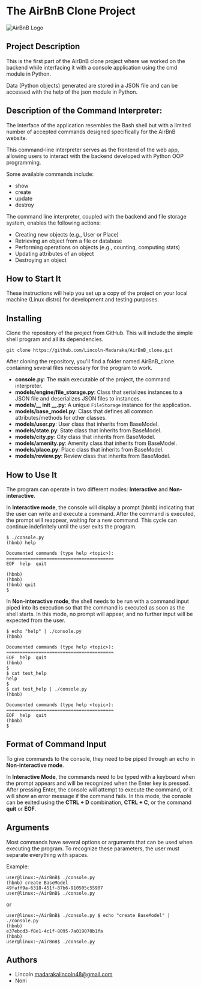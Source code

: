 # The AirBnB Clone Project

![AirBnB Logo](https://www.pngitem.com/pimgs/m/132-1322125_transparent-background-airbnb-logo-hd-png-download.png)

## Project Description
This is the first part of the AirBnB clone project where we worked on the backend while interfacing it with a console application using the cmd module in Python.

Data (Python objects) generated are stored in a JSON file and can be accessed with the help of the json module in Python.


## Description of the Command Interpreter:
The interface of the application resembles the Bash shell but with a limited number of accepted commands designed specifically for the AirBnB website.

This command-line interpreter serves as the frontend of the web app, allowing users to interact with the backend developed with Python OOP programming.

Some available commands include:
- show
- create
- update
- destroy

The command line interpreter, coupled with the backend and file storage system, enables the following actions:
- Creating new objects (e.g., User or Place)
- Retrieving an object from a file or database
- Performing operations on objects (e.g., counting, computing stats)
- Updating attributes of an object
- Destroying an object

## How to Start It
These instructions will help you set up a copy of the project on your local machine (Linux distro) for development and testing purposes.

## Installing

Clone the repository of the project from GitHub. This will include the simple shell program and all its dependencies.

```
git clone https://github.com/Lincoln-Madaraka/AirBnB_clone.git
```

After cloning the repository, you'll find a folder named AirBnB_clone containing several files necessary for the program to work.

- **console.py**: The main executable of the project, the command interpreter.
- **models/engine/file_storage.py**: Class that serializes instances to a JSON file and deserializes JSON files to instances.
- **models/__ init __.py**: A unique `FileStorage` instance for the application.
- **models/base_model.py**: Class that defines all common attributes/methods for other classes.
- **models/user.py**: User class that inherits from BaseModel.
- **models/state.py**: State class that inherits from BaseModel.
- **models/city.py**: City class that inherits from BaseModel.
- **models/amenity.py**: Amenity class that inherits from BaseModel.
- **models/place.py**: Place class that inherits from BaseModel.
- **models/review.py**: Review class that inherits from BaseModel.

## How to Use It
The program can operate in two different modes: **Interactive** and **Non-interactive**.

In **Interactive mode**, the console will display a prompt (hbnb) indicating that the user can write and execute a command. After the command is executed, the prompt will reappear, waiting for a new command. This cycle can continue indefinitely until the user exits the program.

```
$ ./console.py
(hbnb) help

Documented commands (type help <topic>):
========================================
EOF  help  quit

(hbnb) 
(hbnb) 
(hbnb) quit
$
```

In **Non-interactive mode**, the shell needs to be run with a command input piped into its execution so that the command is executed as soon as the shell starts. In this mode, no prompt will appear, and no further input will be expected from the user.

```
$ echo "help" | ./console.py
(hbnb)

Documented commands (type help <topic>):
========================================
EOF  help  quit
(hbnb) 
$
$ cat test_help
help
$
$ cat test_help | ./console.py
(hbnb)

Documented commands (type help <topic>):
========================================
EOF  help  quit
(hbnb) 
$
```

## Format of Command Input

To give commands to the console, they need to be piped through an echo in **Non-interactive mode**.

In **Interactive Mode**, the commands need to be typed with a keyboard when the prompt appears and will be recognized when the Enter key is pressed. After pressing Enter, the console will attempt to execute the command, or it will show an error message if the command fails. In this mode, the console can be exited using the **CTRL + D** combination, **CTRL + C**, or the command **quit** or **EOF**.

## Arguments

Most commands have several options or arguments that can be used when executing the program. To recognize these parameters, the user must separate everything with spaces.

Example:

```
user@linux:~/AirBnB$ ./console.py
(hbnb) create BaseModel
49faff9a-6318-451f-87b6-910505c55907
user@linux:~/AirBnB$ ./console.py
```
or
```
user@linux:~/AirBnB$ ./console.py $ echo "create BaseModel" | ./console.py
(hbnb)
e37ebcd3-f8e1-4c1f-8095-7a019070b1fa
(hbnb)
user@linux:~/AirBnB$ ./console.py
```

## Authors
- Lincoln <madarakalincoln48@gmail.com>
- Noni
